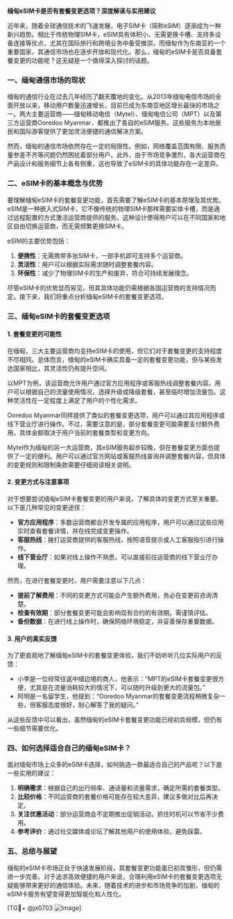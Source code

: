 **缅甸eSIM卡是否有套餐变更选项？深度解读与实用建议**

近年来，随着全球通信技术的飞速发展，电子SIM卡（简称eSIM）逐渐成为一种新兴趋势。相比于传统物理SIM卡，eSIM具有体积小、无需更换卡槽、支持多设备连接等优点，尤其在国际旅行和跨境业务中备受推崇。而缅甸作为东南亚的一个重要国家，其通信市场也在逐步开放和现代化。那么，缅甸的eSIM卡是否具备套餐变更的功能呢？这无疑是一个值得深入探讨的话题。

### 一、缅甸通信市场的现状

缅甸的通信行业在过去几年经历了翻天覆地的变化。从2013年缅甸电信市场的全面开放以来，移动用户数量迅速增长，目前已成为东南亚地区增长最快的市场之一。两大主要运营商——缅甸移动电信（Mytel）、缅甸电信公司（MPT）以及第三方运营商Ooredoo Myanmar，都推出了各自的eSIM服务。这些服务为本地居民和国际游客提供了更加灵活便捷的通信解决方案。

然而，缅甸的通信市场依然存在一定的局限性。例如，网络覆盖范围有限、服务质量参差不齐等问题仍然困扰着部分用户。此外，由于市场竞争激烈，各大运营商在产品设计和服务细节上各有侧重，这也导致了eSIM卡的具体功能存在一定差异。

### 二、eSIM卡的基本概念与优势

要理解缅甸eSIM卡的套餐变更功能，首先需要了解eSIM卡的基本原理及其优势。eSIM是一种嵌入式SIM卡，它不像传统的物理SIM卡那样需要实体卡槽，而是通过远程配置的方式激活运营商提供的服务。这种设计使得用户可以在不同国家和地区自由切换运营商，而无需频繁更换SIM卡。

eSIM的主要优势包括：

1. **便携性**：无需携带多张SIM卡，一部手机即可支持多个运营商。
2. **灵活性**：用户可以根据实际需求随时调整套餐内容。
3. **环保性**：减少了物理SIM卡的生产和废弃，符合可持续发展理念。

尽管eSIM卡的优势显而易见，但其具体功能仍需根据各国运营商的支持情况而定。接下来，我们将重点分析缅甸eSIM卡的套餐变更选项。

### 三、缅甸eSIM卡的套餐变更选项

#### 1. 套餐变更的可能性

在缅甸，三大主要运营商均支持eSIM卡的使用，但它们对于套餐变更的支持程度不尽相同。总体而言，缅甸的eSIM卡确实具备一定的套餐变更功能，但与某些发达国家相比，其灵活性仍有提升空间。

以MPT为例，该运营商允许用户通过官方应用程序或客服热线调整套餐内容。用户可以根据自己的流量使用情况，选择升级或降级套餐，甚至临时增加流量包。这种灵活性在一定程度上满足了用户的个性化需求。

Ooredoo Myanmar同样提供了类似的套餐变更选项，用户可以通过其应用程序或线下营业厅进行操作。不过，需要注意的是，部分套餐变更可能需要支付额外费用，具体金额取决于用户当前的套餐类型和变更方向。

Mytel作为缅甸的另一大运营商，其eSIM服务起步较晚，但在套餐变更方面也提供了一定的便利。用户可以通过官方网站或客服热线查询并调整套餐内容，但具体的变更规则和限制条款需要仔细阅读相关说明。

#### 2. 变更方式与注意事项

对于想要尝试缅甸eSIM卡套餐变更的用户来说，了解具体的变更方式至关重要。以下是几种常见的变更途径：

- **官方应用程序**：多数运营商都会开发专属的应用程序，用户可以通过这些应用实时查看套餐详情，并在线完成变更操作。
- **客服热线**：拨打运营商提供的客服热线，按照语音提示或人工客服指引进行操作。
- **线下营业厅**：如果对线上操作不熟悉，可以直接前往运营商的线下营业厅办理。

然而，在进行套餐变更时，用户需要注意以下几点：

- **提前了解费用**：不同的变更方式可能会产生额外费用，务必在变更前咨询清楚。
- **检查有效期**：部分套餐变更可能会影响现有合约的有效期，需谨慎评估。
- **备份数据**：在进行线上操作时，确保网络环境稳定，并妥善保存重要数据。

#### 3. 用户的真实反馈

为了更直观地了解缅甸eSIM卡的套餐变更体验，我们不妨听听几位实际用户的反馈：

- 小李是一位经常往返中缅边境的商人，他表示：“MPT的eSIM卡套餐变更很方便，尤其是在流量消耗较大的情况下，可以随时升级到更大的流量包。”
- 阿明是一名留学生，他提到：“Ooredoo Myanmar的套餐变更流程稍微复杂一些，但客服态度很好，耐心解答了我的疑问。”

从这些反馈中可以看出，虽然缅甸的eSIM卡套餐变更功能已经初具规模，但仍有一些细节需要优化。

### 四、如何选择适合自己的缅甸eSIM卡？

面对缅甸市场上众多的eSIM卡选择，如何挑选一款最适合自己的产品呢？以下是一些实用的建议：

1. **明确需求**：根据自己的出行频率、通话量和流量需求，确定所需的套餐类型。
2. **比较价格**：不同运营商的套餐价格可能存在较大差异，建议多做对比后再决定。
3. **关注优惠活动**：部分运营商会不定期推出促销活动，抓住时机可以节省不少费用。
4. **参考评价**：通过社交媒体或论坛了解其他用户的使用体验，避免踩雷。

### 五、总结与展望

缅甸的eSIM卡市场正处于快速发展阶段，其套餐变更功能虽已初具雏形，但仍需进一步完善。对于追求高效便捷的用户来说，合理利用eSIM卡的套餐变更选项无疑能够带来更好的通信体验。未来，随着技术的进步和市场竞争的加剧，缅甸的eSIM卡服务有望变得更加智能化和人性化。

[TG💪+ @jx0703 ![Image](https://github.com/user-attachments/assets/dbca1d08-cadb-493c-b0ec-ad6f7a83f270)]